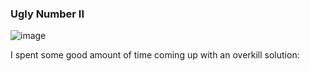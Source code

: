 <h3> Ugly Number II </h3> 

![image](https://github.com/h4ckyou/h4ckyou.github.io/assets/127159644/b3aab67f-8b58-4932-81aa-f5651f391b80)

I spent some good amount of time coming up with an overkill solution:

